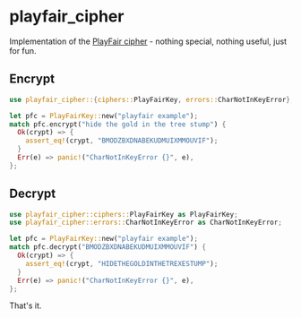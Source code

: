 # playfair_cipher
Implementation of the [PlayFair cipher](https://en.wikipedia.org/wiki/Playfair_cipher) - nothing special, nothing useful, just for fun. 


## Encrypt

```rust
use playfair_cipher::{ciphers::PlayFairKey, errors::CharNotInKeyError};

let pfc = PlayFairKey::new("playfair example");
match pfc.encrypt("hide the gold in the tree stump") {
  Ok(crypt) => {
    assert_eq!(crypt, "BMODZBXDNABEKUDMUIXMMOUVIF");
  }
  Err(e) => panic!("CharNotInKeyError {}", e),
};
```

## Decrypt

```rust
use playfair_cipher::ciphers::PlayFairKey as PlayFairKey;
use playfair_cipher::errors::CharNotInKeyError as CharNotInKeyError;

let pfc = PlayFairKey::new("playfair example");
match pfc.decrypt("BMODZBXDNABEKUDMUIXMMOUVIF") {
  Ok(crypt) => {
    assert_eq!(crypt, "HIDETHEGOLDINTHETREXESTUMP");
  }
  Err(e) => panic!("CharNotInKeyError {}", e),
};    
```

That's it.

